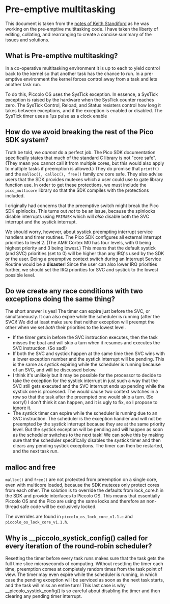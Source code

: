 # Pre-emptive multitasking
This document is taken from the [notes of Keith Standiford](https://gist.github.com/KStandiford/785bbea1e542ee4032a0ed28d38ed57b) as he was working on the
pre-emptive multitasking code. I have taken the liberty of editing, collating, and rearranging to create a concise summary of the issues and solutions.

## What is Pre-emptive multitasking?
In a co-operative multitasking environment it is up to each to yield control back to the kernel so that another task has the chance to run.
In a pre-emptive environment the kernel forces control away from a task and lets another task run. 

To do this, Piccolo OS uses the SysTick exception. In essence, a SysTick exception is raised by the hardware when the SysTick counter reaches zero.
The SysTick Control, Reload, and Status resisters control how long it takes between exceptions, and if the exception is enabled or disabled. The SysTick timer uses a 1μs pulse as a clock enable

## How do we avoid breaking the rest of the Pico SDK system?
Truth be told, we *cannot* do a perfect job. The Pico SDK documentation specifically states that 
much of the standard C library is not "core safe". (They mean you cannot call it from multiple
cores, but this would also apply to multiple tasks if preemption is allowed.) They do promise that 
`printf()` and the `malloc(), calloc(), free()` family *are* core safe. They also advise users that
the SDK provides mutexes which a user could use to gate library function use. In order to get these
protections, we must include the `pico_multicore` library so that the SDK compiles with the protections 
included.

I originally had concerns that the preemptive switch might break the Pico SDK spinlocks. This turns out *not* 
to be an issue, because the spinlocks disable interrupts using `PRIMASK` which will *also* disable 
both the SVC interrupt and the systick interrupt.

We should worry, however, about systick preempting interrupt service handlers and timer routines. 
The Pico SDK configures all external interrupt priorities to level 2. (The AMR Cortex M0 has four levels,
with 0 being highest priority and 3 being lowest.) This means that the default systick (and SVC) priorities
(set to 0) will be higher than any IRQ's used by the SDK or the user. Doing a preemptive context switch during an
Interrupt Service Routine would be a **disaster**! Since the user can also lower IRQ priorities further, we
should set the IRQ priorities for SVC and systick to the lowest possible level.

## Do we create any race conditions with two exceptions doing the same thing?
The short answer is yes! The timer can expire just before the SVC, or simultaneously. It can also expire
while the scheduler is running (after the SVC)! We did at least make sure that neither exception
will preempt the other when we set *both* their priorities to the lowest level.
- If the timer gets in before the SVC instruction executes, then the task misses the boat and will skip
a turn when it resumes and executes the SVC instruction. (So sad!)
- If both the SVC and systick happen at the same time then SVC wins with a lower exception number and
the systick interrupt will be pending. This is the same as systick expiring while the scheduler is running 
because of an SVC, and will be discussed below.
- I think it's unlikely but it may be possible for the processor to decide to take the exception for the
systick interrupt in just such a way that the SVC still gets executed and the SVC interrupt ends up pending while
the systick one is processed. The would cause two context switches in a row so that the task after the preempted 
one would skip a turn. (So sorry!) I don't think it can happen, and it is ugly to fix, so I propose to ignore it.
- The systick timer can expire while the scheduler is running due to an SVC instruction. The scheduler is the
exception handler and will not be preempted by the systick interrupt because they are at the same
priority level. But the systick exception will be pending and will happen as soon as the scheduler switches to 
the next task! We can solve this by making sure that the scheduler specifically disables the systick timer
and then clears any pending systick exceptions. The timer can then be restarted, and the next task run.

## malloc and free
`malloc()` and `free()` are not protected from preemption on a single core, even with multicore loaded, because the SDK mutexes only protect cores from each other.
The solution is to override the defaults from lock_core.h in the SDK and provide interfaces to Piccolo OS. This means that essentially Piccolo OS and the Pico are using the
same locks and therefore an non-thread safe code will be exclusively locked.

The overrides are found in `piccolo_os_lock_core_v1.1.c` and `piccolo_os_lock_core_v1.1.h`.

## Why is __piccolo_systick_config() called for every iteration of the round-robin scheduler?
Resetting the timer before every task runs makes sure that the task gets the full time slice microseconds of computing.
Without resetting the timer each time, preemption comes at completely random times from the task point of view. 
The timer may even expire while the scheduler is running, in which case the pending exception will be serviced as soon as the next task starts,
and the task will miss an entire turn! This last case is why __piccolo_systick_config() is so careful about disabling the timer and then
clearing any pending timer interrupt.
